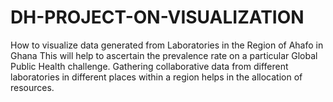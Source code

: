 # DH-PROJECT-ON-VISUALIZATION
How to visualize data generated from Laboratories in the Region of Ahafo in Ghana
This will help to ascertain the prevalence rate on a particular Global Public Health challenge.
Gathering collaborative data from different laboratories in different places within a region helps in the allocation of resources.
